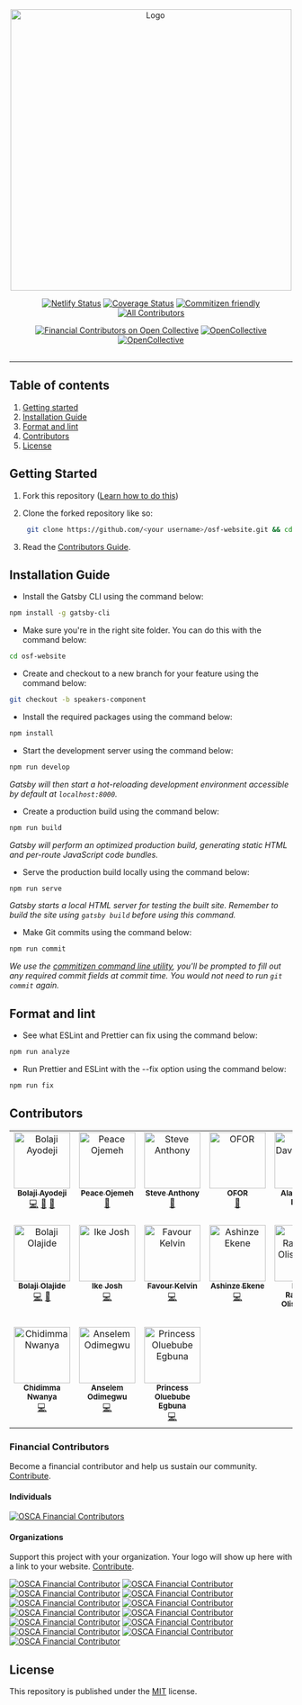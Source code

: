 <!-- markdownlint-disable MD041 MD033 MD051 -->

<div align="center"  style="margin-bottom:30px">

<img src="/static/NXTBC.png" alt="Logo" width='500px' height='auto'/>

[![Netlify Status](https://api.netlify.com/api/v1/badges/41ea43c2-911b-4892-a6ad-002a35ee76c2/deploy-status)](https://app.netlify.com/sites/osca-festival/deploys) [![Coverage Status](https://coveralls.io/repos/github/oscafrica/osf-website/badge.svg?branch=main)](https://coveralls.io/github/oscafrica/osf-website?branch=main) [![Commitizen friendly](https://img.shields.io/badge/commitizen-friendly-brightgreen.svg)](http://commitizen.github.io/cz-cli/) <!-- ALL-CONTRIBUTORS-BADGE:START - Do not remove or modify this section -->
[![All Contributors](https://img.shields.io/badge/all_contributors-13-orange.svg?style=flat-square)](#contributors-)

<!-- ALL-CONTRIBUTORS-BADGE:END -->

[![Financial Contributors on Open Collective](https://opencollective.com/osca/all/badge.svg?label=financial+contributors)](https://opencollective.com/osca) [![OpenCollective](https://opencollective.com/osca/backers/badge.svg)](#backers) [![OpenCollective](https://opencollective.com/osca/sponsors/badge.svg)](#sponsors)

</div>

---

## Table of contents

1. [Getting started](#getting-started)
2. [Installation Guide](#installation-guide)
3. [Format and lint](#format-and-lint)
4. [Contributors](#contributors)
5. [License](#license)

## Getting Started

1. Fork this repository ([Learn how to do this](https://help.github.com/articles/fork-a-repo/))

2. Clone the forked repository like so:

   ```sh
    git clone https://github.com/<your username>/osf-website.git && cd osf-website
   ```

3. Read the [Contributors Guide](https://github.com/oscafrica/osf-website/blob/main/CONTRIBUTING.md).

## Installation Guide

- Install the Gatsby CLI using the command below:

```sh
npm install -g gatsby-cli
```

- Make sure you're in the right site folder. You can do this with the command below:

```sh
cd osf-website
```

- Create and checkout to a new branch for your feature using the command below:

```sh
git checkout -b speakers-component
```

- Install the required packages using the command below:

```sh
npm install
```

- Start the development server using the command below:

```sh
npm run develop
```

_Gatsby will then start a hot-reloading development environment accessible by default at `localhost:8000`._

- Create a production build using the command below:

```sh
npm run build
```

_Gatsby will perform an optimized production build, generating static HTML and per-route JavaScript code bundles._

- Serve the production build locally using the command below:

```sh
npm run serve
```

_Gatsby starts a local HTML server for testing the built site. Remember to build the site using `gatsby build` before using this command._

- Make Git commits using the command below:

```sh
npm run commit
```

_We use the [commitizen command line utility](https://github.com/commitizen/cz-cli), you'll be prompted to fill out any required commit fields at commit time. You would not need to run `git commit` again._

## Format and lint

- See what ESLint and Prettier can fix using the command below:

```sh
npm run analyze
```

- Run Prettier and ESLint with the --fix option using the command below:

```sh
npm run fix
```

## Contributors

<!-- ALL-CONTRIBUTORS-LIST:START - Do not remove or modify this section -->
<!-- prettier-ignore-start -->
<!-- markdownlint-disable -->
<table>
  <tbody>
    <tr>
      <td align="center" valign="top" width="20%"><a href="https://bolajiayodeji.com"><img src="https://avatars2.githubusercontent.com/u/30334776?v=4?s=100" width="100px;" alt="Bolaji Ayodeji"/><br /><sub><b>Bolaji Ayodeji</b></sub></a><br /><a href="https://github.com/oscafrica/osf-website/commits?author=BolajiAyodeji" title="Code">💻</a> <a href="https://github.com/oscafrica/osf-website/commits?author=BolajiAyodeji" title="Documentation">📖</a> <a href="#blog-BolajiAyodeji" title="Blogposts">📝</a></td>
      <td align="center" valign="top" width="20%"><a href="https://github.com/perriefidelis"><img src="https://avatars1.githubusercontent.com/u/30669761?v=4?s=100" width="100px;" alt="Peace Ojemeh"/><br /><sub><b>Peace Ojemeh</b></sub></a><br /><a href="#design-perriefidelis" title="Design">🎨</a></td>
      <td align="center" valign="top" width="20%"><a href="http:// http://steve-anthony.com/"><img src="https://avatars1.githubusercontent.com/u/45064217?v=4?s=100" width="100px;" alt="Steve Anthony"/><br /><sub><b>Steve Anthony</b></sub></a><br /><a href="#design-mrstevea" title="Design">🎨</a></td>
      <td align="center" valign="top" width="20%"><a href="https://github.com/legendaryofor"><img src="https://avatars2.githubusercontent.com/u/56217883?v=4?s=100" width="100px;" alt="OFOR"/><br /><sub><b>OFOR</b></sub></a><br /><a href="#design-legendaryofor" title="Design">🎨</a></td>
      <td align="center" valign="top" width="20%"><a href="https://github.com/alabobriggs"><img src="https://avatars3.githubusercontent.com/u/38571291?v=4?s=100" width="100px;" alt="Alabo David Briggs"/><br /><sub><b>Alabo David Briggs</b></sub></a><br /><a href="https://github.com/oscafrica/osf-website/commits?author=alabobriggs" title="Code">💻</a></td>
    </tr>
    <tr>
      <td align="center" valign="top" width="20%"><a href="https://www.patreon.com/cooproton"><img src="https://avatars0.githubusercontent.com/u/25608335?v=4?s=100" width="100px;" alt="Bolaji Olajide"/><br /><sub><b>Bolaji Olajide</b></sub></a><br /><a href="https://github.com/oscafrica/osf-website/commits?author=BolajiOlajide" title="Code">💻</a> <a href="https://github.com/oscafrica/osf-website/commits?author=BolajiOlajide" title="Documentation">📖</a></td>
      <td align="center" valign="top" width="20%"><a href="https://twitter.com/vimoppa"><img src="https://avatars.githubusercontent.com/u/69737492?v=4?s=100" width="100px;" alt="Ike Josh"/><br /><sub><b>Ike Josh</b></sub></a><br /><a href="https://github.com/oscafrica/osf-website/commits?author=vimoppa" title="Code">💻</a></td>
      <td align="center" valign="top" width="20%"><a href="https://github.com/fakela"><img src="https://avatars2.githubusercontent.com/u/39309699?v=4?s=100" width="100px;" alt="Favour Kelvin"/><br /><sub><b>Favour Kelvin</b></sub></a><br /><a href="https://github.com/oscafrica/osf-website/commits?author=fakela" title="Code">💻</a></td>
      <td align="center" valign="top" width="20%"><a href="https://twitter.com/ashinzekene"><img src="https://avatars2.githubusercontent.com/u/20991583?v=4?s=100" width="100px;" alt="Ashinze Ekene"/><br /><sub><b>Ashinze Ekene</b></sub></a><br /><a href="https://github.com/oscafrica/osf-website/commits?author=ashinzekene" title="Code">💻</a></td>
      <td align="center" valign="top" width="20%"><a href="https://github.com/NdibeRaymond"><img src="https://avatars2.githubusercontent.com/u/40905613?v=4?s=100" width="100px;" alt="Ndibe Raymond Olisaemeka"/><br /><sub><b>Ndibe Raymond Olisaemeka</b></sub></a><br /><a href="#content-NdibeRaymond" title="Content">🖋</a></td>
    </tr>
    <tr>
      <td align="center" valign="top" width="20%"><a href="https://my-portfolio-bbfdb.firebaseapp.com/"><img src="https://avatars.githubusercontent.com/u/29598114?v=4?s=100" width="100px;" alt="Chidimma Nwanya"/><br /><sub><b>Chidimma Nwanya</b></sub></a><br /><a href="https://github.com/oscafrica/osf-website/commits?author=Scentjuls" title="Code">💻</a></td>
      <td align="center" valign="top" width="20%"><a href="https://anselem-portfolio.netlify.app/"><img src="https://avatars.githubusercontent.com/u/43995830?v=4?s=100" width="100px;" alt="Anselem Odimegwu"/><br /><sub><b>Anselem Odimegwu</b></sub></a><br /><a href="https://github.com/oscafrica/osf-website/commits?author=AnselemOdims" title="Code">💻</a></td>
      <td align="center" valign="top" width="20%"><a href="https://github.com/Princesso"><img src="https://avatars.githubusercontent.com/u/13929923?v=4?s=100" width="100px;" alt=" Princess Oluebube Egbuna"/><br /><sub><b> Princess Oluebube Egbuna</b></sub></a><br /><a href="https://github.com/oscafrica/osf-website/commits?author=Princesso" title="Code">💻</a></td>
    </tr>
  </tbody>
</table>

<!-- markdownlint-restore -->
<!-- prettier-ignore-end -->

<!-- ALL-CONTRIBUTORS-LIST:END -->

### Financial Contributors

Become a financial contributor and help us sustain our community. [Contribute](https://opencollective.com/osca/contribute).

#### Individuals

[![OSCA Financial Contributors](https://opencollective.com/osca/individuals.svg?width=890)](https://opencollective.com/osca)

#### Organizations

Support this project with your organization. Your logo will show up here with a link to your website. [Contribute](https://opencollective.com/osca/contribute).

[![OSCA Financial Contributor](https://opencollective.com/osca/organization/0/avatar.svg)](https://opencollective.com/osca/organization/0/website)
[![OSCA Financial Contributor](https://opencollective.com/osca/organization/1/avatar.svg)](https://opencollective.com/osca/organization/1/website)
[![OSCA Financial Contributor](https://opencollective.com/osca/organization/2/avatar.svg)](https://opencollective.com/osca/organization/2/website)
[![OSCA Financial Contributor](https://opencollective.com/osca/organization/3/avatar.svg)](https://opencollective.com/osca/organization/3/website)
[![OSCA Financial Contributor](https://opencollective.com/osca/organization/4/avatar.svg)](https://opencollective.com/osca/organization/4/website)
[![OSCA Financial Contributor](https://opencollective.com/osca/organization/5/avatar.svg)](https://opencollective.com/osca/organization/5/website)
[![OSCA Financial Contributor](https://opencollective.com/osca/organization/6/avatar.svg)](https://opencollective.com/osca/organization/6/website)
[![OSCA Financial Contributor](https://opencollective.com/osca/organization/7/avatar.svg)](https://opencollective.com/osca/organization/7/website)
[![OSCA Financial Contributor](https://opencollective.com/osca/organization/8/avatar.svg)](https://opencollective.com/osca/organization/8/website)
[![OSCA Financial Contributor](https://opencollective.com/osca/organization/9/avatar.svg)](https://opencollective.com/osca/organization/9/website)
[![OSCA Financial Contributor](https://opencollective.com/osca/organization/10/avatar.svg)](https://opencollective.com/osca/organization/10/website)
[![OSCA Financial Contributor](https://opencollective.com/osca/organization/11/avatar.svg)](https://opencollective.com/osca/organization/11/website)
[![OSCA Financial Contributor](https://opencollective.com/osca/organization/12/avatar.svg)](https://opencollective.com/osca/organization/12/website)

## License

This repository is published under the [MIT](LICENSE) license.
